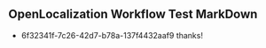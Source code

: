 ## OpenLocalization Workflow Test MarkDown
* 6f32341f-7c26-42d7-b78a-137f4432aaf9 
thanks!<!--HONumber=Mar16_HO2-->
